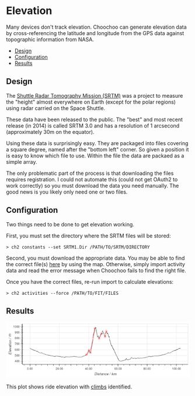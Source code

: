 
# Elevation

Many devices don't track elevation.  Choochoo can generate elevation
data by cross-referencing the latitude and longitude from the GPS data
against topographic information from NASA.

  * [Design](#design)
  * [Configuration](#configuration)
  * [Results](#results)

## Design

The [Shuttle Radar Tomography Mission
(SRTM)](https://www2.jpl.nasa.gov/srtm/) was a project to measure the
"height" almost everywhere on Earth (except for the polar regions)
using radar carried on the Space Shuttle.

These data have been released to the public.  The "best" and most
recent release (in 2014) is called SRTM 3.0 and has a resolution of 1
arcsecond (approximately 30m on the equator).

Using these data is surprisingly easy.  They are packaged into files
covering a square degree, named after the "bottom left" corner.  So
given a position it is easy to know which file to use.  Within the
file the data are packaed as a simple array.

The only problematic part of the process is that downloading the files
requires registration.  I could not automate this (could not get
OAuth2 to work correctly) so you must download the data you need
manually.  The good news is you likely only need one or two files.

## Configuration

Two things need to be done to get elevation working.

First, you must set the directory where the SRTM files will be stored:

    > ch2 constants --set SRTM1.Dir /PATH/TO/SRTM/DIRECTORY

Second, you must download the appropriate data.  You may be able to
find the correct file(s) [here](http://dwtkns.com/srtm30m/) by using
the map.  Otherwise, simply import activity data and read the error
message when Choochoo fails to find the right file.

Once you have the correct files, re-run import to calculate
elevations:

    > ch2 activities --force /PATH/TO/FIT/FILES

## Results

![](elevation.png)

This plot shows ride elevation with [climbs](climbs) identified.


